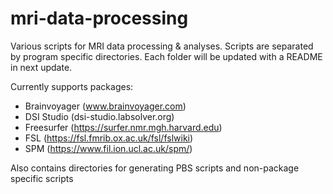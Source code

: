 # mri-data-processing
Various scripts for MRI data processing & analyses. Scripts are separated by program specific directories. Each folder will be updated with a README in next update.

Currently supports packages:
- Brainvoyager (www.brainvoyager.com)
- DSI Studio (dsi-studio.labsolver.org)
- Freesurfer (https://surfer.nmr.mgh.harvard.edu)
- FSL (https://fsl.fmrib.ox.ac.uk/fsl/fslwiki)
- SPM (https://www.fil.ion.ucl.ac.uk/spm/)

Also contains directories for generating PBS scripts and non-package specific scripts

